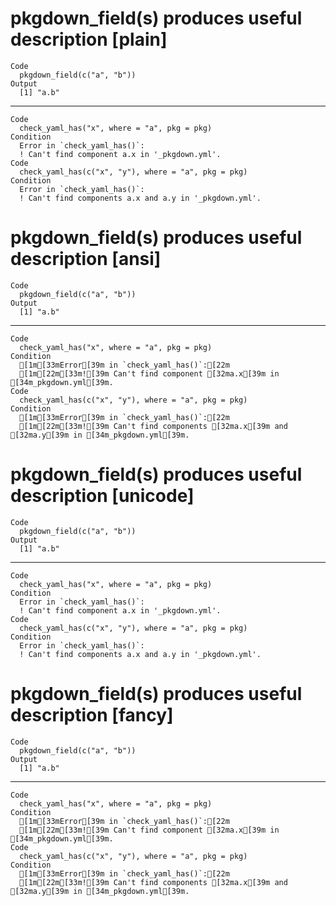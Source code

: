 # pkgdown_field(s) produces useful description [plain]

    Code
      pkgdown_field(c("a", "b"))
    Output
      [1] "a.b"

---

    Code
      check_yaml_has("x", where = "a", pkg = pkg)
    Condition
      Error in `check_yaml_has()`:
      ! Can't find component a.x in '_pkgdown.yml'.
    Code
      check_yaml_has(c("x", "y"), where = "a", pkg = pkg)
    Condition
      Error in `check_yaml_has()`:
      ! Can't find components a.x and a.y in '_pkgdown.yml'.

# pkgdown_field(s) produces useful description [ansi]

    Code
      pkgdown_field(c("a", "b"))
    Output
      [1] "a.b"

---

    Code
      check_yaml_has("x", where = "a", pkg = pkg)
    Condition
      [1m[33mError[39m in `check_yaml_has()`:[22m
      [1m[22m[33m![39m Can't find component [32ma.x[39m in [34m_pkgdown.yml[39m.
    Code
      check_yaml_has(c("x", "y"), where = "a", pkg = pkg)
    Condition
      [1m[33mError[39m in `check_yaml_has()`:[22m
      [1m[22m[33m![39m Can't find components [32ma.x[39m and [32ma.y[39m in [34m_pkgdown.yml[39m.

# pkgdown_field(s) produces useful description [unicode]

    Code
      pkgdown_field(c("a", "b"))
    Output
      [1] "a.b"

---

    Code
      check_yaml_has("x", where = "a", pkg = pkg)
    Condition
      Error in `check_yaml_has()`:
      ! Can't find component a.x in '_pkgdown.yml'.
    Code
      check_yaml_has(c("x", "y"), where = "a", pkg = pkg)
    Condition
      Error in `check_yaml_has()`:
      ! Can't find components a.x and a.y in '_pkgdown.yml'.

# pkgdown_field(s) produces useful description [fancy]

    Code
      pkgdown_field(c("a", "b"))
    Output
      [1] "a.b"

---

    Code
      check_yaml_has("x", where = "a", pkg = pkg)
    Condition
      [1m[33mError[39m in `check_yaml_has()`:[22m
      [1m[22m[33m![39m Can't find component [32ma.x[39m in [34m_pkgdown.yml[39m.
    Code
      check_yaml_has(c("x", "y"), where = "a", pkg = pkg)
    Condition
      [1m[33mError[39m in `check_yaml_has()`:[22m
      [1m[22m[33m![39m Can't find components [32ma.x[39m and [32ma.y[39m in [34m_pkgdown.yml[39m.

